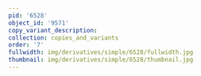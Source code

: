 ```yaml
---
pid: '6528'
object_id: '9571'
copy_variant_description:
collection: copies_and_variants
order: '7'
fullwidth: img/derivatives/simple/6528/fullwidth.jpg
thumbnail: img/derivatives/simple/6528/thumbnail.jpg
---
```

